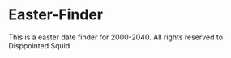 # Easter-Finder
This is a easter date finder for 2000-2040. All rights reserved to Disppointed Squid
